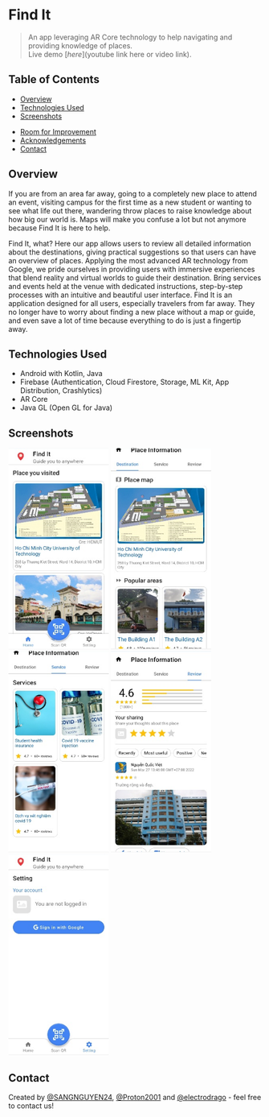 # Find It
> An app leveraging AR Core technology to help navigating and providing knowledge of places. <br>
> Live demo [_here_](youtube link here or video link). <!-- If you have the project hosted somewhere, include the link here. -->

## Table of Contents
* [Overview](#overview)
* [Technologies Used](#technologies-used)
* [Screenshots](#screenshots)
<!-- * [Setup](#setup)
* [Usage](#usage) -->
* [Room for Improvement](#room-for-improvement)
* [Acknowledgements](#acknowledgements)
* [Contact](#contact)
<!-- * [License](#license) -->


## Overview
If you are from an area far away, going to a completely new place to attend an event, visiting campus for the first time as a new student or wanting to see what life out there, wandering throw places to raise knowledge about how big our world is. Maps will make you confuse a lot but not anymore because Find It is here to help.

Find It, what? Here our app allows users to review all detailed information about the destinations, giving practical suggestions so that users can have an overview of places. Applying the most advanced AR technology from Google, we pride ourselves in providing users with immersive experiences that blend reality and virtual worlds to guide their destination. Bring services and events held at the venue with dedicated instructions, step-by-step processes with an intuitive and beautiful user interface. Find It is an application designed for all users, especially travelers from far away. They no longer have to worry about finding a new place without a map or guide, and even save a lot of time because everything to do is just a fingertip away.

## Technologies Used
- Android with Kotlin, Java
- Firebase (Authentication, Cloud Firestore, Storage, ML Kit, App Distribution, Crashlytics)
- AR Core
- Java GL (Open GL for Java)



## Screenshots
<!-- ![Home page](./_readme/home.jpg) <br>
![Desination page](./_readme/destination.jpg)
![Service page](./_readme/service.jpg)
![Review page](./_readme/review.jpg)
![User page](./_readme/user.jpg) -->
<img src="./_readme/home.jpg" alt="home" width="200"/>
<img src="./_readme/destination.jpg" alt="destination" width="200"/>
<img src="./_readme/service.jpg" alt="service" width="200"/>
<img src="./_readme/review.jpg" alt="review" width="200"/>
<img src="./_readme/user.jpg" alt="user" width="200"/>
<!-- If you have screenshots you'd like to share, include them here.


<!-- ## Setup
What are the project requirements/dependencies? Where are they listed? A requirements.txt or a Pipfile.lock file perhaps? Where is it located?

Proceed to describe how to install / setup one's local environment / get started with the project.
 -->

<!-- ## Usage
How does one go about using it?
Provide various use cases and code examples here.

`write-your-code-here`
 -->



<!-- ## Room for Improvement
Include areas you believe need improvement / could be improved. Also add TODOs for future development.

Room for improvement:
- Improvement to be done 1
- Improvement to be done 2

To do:
- Feature to be added 1
- Feature to be added 2
 -->

<!-- ## Acknowledgements
Give credit here.
- This project was inspired by...
- This project was based on [this tutorial](https://www.example.com).
- Many thanks to... -->


## Contact
Created by [@SANGNGUYEN24](https://github.com/SANGNGUYEN24), [@Proton2001](https://github.com/Pronton2001) and [@electrodrago](https://github.com/electrodrago) - feel free to contact us!


<!-- Optional -->
<!-- ## License -->
<!-- This project is open source and available under the [... License](). -->

<!-- You don't have to include all sections - just the one's relevant to your project -->
